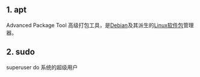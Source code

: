 ## 1. apt

Advanced Package Tool 高级打包工具，是[Debian](https://zh.wikipedia.org/wiki/Debian "Debian")及其派生的[Linux软件包](https://zh.wikipedia.org/wiki/%E8%BD%AF%E4%BB%B6%E5%8C%85 "软件包")管理器。

## 2. sudo

superuser do 系统的超级用户
